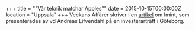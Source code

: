 +++
title = "\"Vår teknik matchar Apples\""
date = 2015-10-15T00:00:00Z
location = "Uppsala"
+++
Veckans Affärer skriver i en [artikel](http://www.va.se/nyheter/2015/10/15/uppsalabolaget-som-ska-noteras-var-teknik-matchar-apples/) om Imint, som presenterades av vd Andreas Lifvendahl på en investerarträff i Göteborg.
<!--more-->
